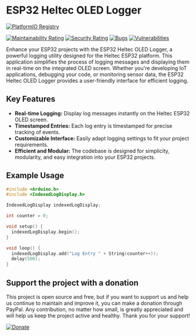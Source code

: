 # ESP32 Heltec OLED Logger

[![PlatformIO Registry](https://badges.registry.platformio.org/packages/mauro-midolo/library/ESP32%20Heltec%20OLED%20Logger.svg)](https://registry.platformio.org/libraries/mauro-midolo/ESP32%20Heltec%20OLED%20Logger)

[![Maintainability Rating](https://sonarcloud.io/api/project_badges/measure?project=mauro-midolo_ESP32-heltec-oled-logger&metric=sqale_rating)](https://sonarcloud.io/summary/new_code?id=mauro-midolo_ESP32-heltec-oled-logger) [![Security Rating](https://sonarcloud.io/api/project_badges/measure?project=mauro-midolo_ESP32-heltec-oled-logger&metric=security_rating)](https://sonarcloud.io/summary/new_code?id=mauro-midolo_ESP32-heltec-oled-logger) [![Bugs](https://sonarcloud.io/api/project_badges/measure?project=mauro-midolo_ESP32-heltec-oled-logger&metric=bugs)](https://sonarcloud.io/summary/new_code?id=mauro-midolo_ESP32-heltec-oled-logger) [![Vulnerabilities](https://sonarcloud.io/api/project_badges/measure?project=mauro-midolo_ESP32-heltec-oled-logger&metric=vulnerabilities)](https://sonarcloud.io/summary/new_code?id=mauro-midolo_ESP32-heltec-oled-logger)

Enhance your ESP32 projects with the ESP32 Heltec OLED Logger, a powerful logging utility designed for the Heltec ESP32 platform. This application simplifies the process of logging messages and displaying them in real-time on the integrated OLED screen. Whether you're developing IoT applications, debugging your code, or monitoring sensor data, the ESP32 Heltec OLED Logger provides a user-friendly interface for efficient logging.

## Key Features

- **Real-time Logging:** Display log messages instantly on the Heltec ESP32 OLED screen.
- **Timestamped Entries:** Each log entry is timestamped for precise tracking of events.
- **Customizable Interface:** Easily adapt logging settings to fit your project requirements.
- **Efficient and Modular:** The codebase is designed for simplicity, modularity, and easy integration into your ESP32 projects.


## Example Usage

```cpp
#include <Arduino.h>
#include <IndexedLogDisplay.h>

IndexedLogDisplay indexedLogDisplay;

int counter = 0;

void setup() {
  indexedLogDisplay.begin();
}

void loop() {
  indexedLogDisplay.add("Log Entry " + String(counter++));
  delay(500);
}
```
## Support the project with a donation
This project is open source and free, but if you want to support us and help us continue to maintain and improve it, you can make a donation through PayPal. 
Any contribution, no matter how small, is greatly appreciated and will help us keep the project active and healthy. Thank you for your support!

[![Donate](https://img.shields.io/static/v1?label=PayPal&message=Buy%20Me%20a%20Coffee&color=green&logo=PayPal)](https://paypal.me/mauromi?country.x=IT&locale.x=it_IT)